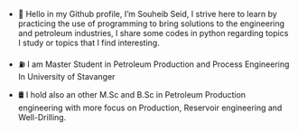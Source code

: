 
- 👋 Hello in my Github profile, I’m Souheib Seid, I strive here to learn by practicing the use of programming to bring solutions to the engineering and petroleum industries, I share some codes in python regarding topics I study or topics that I find interesting.


- ⛽ I am Master Student in Petroleum Production and Process Engineering In University of Stavanger
- 🛢 I hold also an other M.Sc and B.Sc in Petroleum Production engineering with more focus on Production, Reservoir engineering and Well-Drilling.










